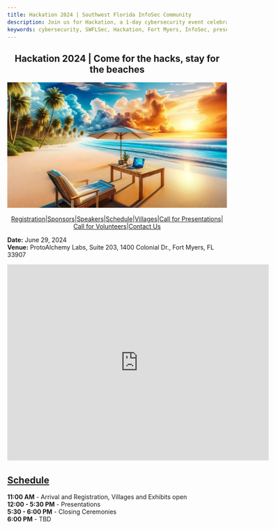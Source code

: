 ```yaml
---
title: Hackation 2024 | Southwest Florida InfoSec Community
description: Join us for Hackation, a 1-day cybersecurity event celebrating SWFLSec's 5th anniversary. Enjoy presentations, exhibits, demonstrations, and hands-on activities in Ft Myers, FL along the beautiful gulf coast.
keywords: cybersecurity, SWFLSec, Hackation, Fort Myers, InfoSec, presentations, exhibits, demonstrations, hands-on activities
---
```


<h2 style="text-align: center;">Hackation 2024 | Come for the hacks, stay for the beaches</h2>

![Hackation Banner](images/hackation-banner.jpg)

<div style="display: flex; justify-content: center; flex-wrap: wrap;">
  <a href="registration">Registration</a> |
  <a href="sponsors">Sponsors</a> |
  <a href="speakers">Speakers</a> |
  <a href="schedule">Schedule</a> |
  <a href="villages">Villages</a> |
  <a href="call-for-presentations">Call for Presentations</a> |
  <a href="call-for-volunteers">Call for Volunteers</a> |
  <a href="https://forms.gle/BJsMjZXm45aiE7qm8">Contact Us</a>
</div>

**Date:** June 29, 2024  
**Venue:** ProtoAlchemy Labs, Suite 203, 1400 Colonial Dr., Fort Myers, FL 33907

<iframe src="https://www.google.com/maps/embed?pb=!1m18!1m12!1m3!1d3426.521563823265!2d-81.87578928482412!3d26.602333383249344!2m3!1f0!2f0!3f0!3m2!1i1024!2i768!4f13.1!3m3!1m2!1s0x88db4223b77f714b%3A0xfbb6fbb4d2d3e6f1!2s1400%20Colonial%20Blvd%20%23203%2C%20Fort%20Myers%2C%20FL%2033907%2C%20USA!5e0!3m2!1sen!2s!4v1620841561114!5m2!1sen!2s" width="600" height="450" style="border:0;" allowfullscreen="" loading="lazy"></iframe>

## [Schedule](schedule)

**11:00 AM** - Arrival and Registration, Villages and Exhibits open  
**12:00 - 5:30 PM** - Presentations  
**5:30 - 6:00 PM** - Closing Ceremonies  
**6:00 PM** - TBD  

